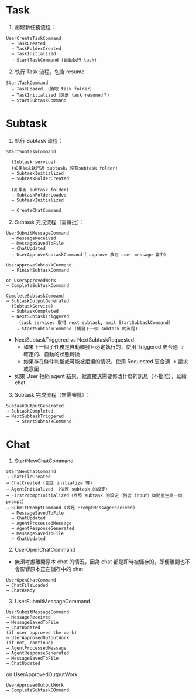 # Task

1. 創建新任務流程：

```
UserCreateTaskCommand
  → TaskCreated
  → TaskFolderCreated
  → TaskInitialized
  → StartTaskCommand (自動執行 task)
```

2. 執行 Task 流程，包含 resume：

```
StartTaskCommand
  → TaskLoaded （讀取 task folder）
  → TaskInitialized（還是 task resumed？）
  → StartSubtaskCommand
```

# Subtask

1. 執行 Subtask 流程：

```
StartSubtaskCommand

  (Subtask service)
  (如果尚未執行過 subtask，沒有subtask folder)
  → SubtaskInitialized
  → SubtaskFolderCreated

  (如果有 subtask folder)
  → SubtaskFolderLoaded
  → SubtaskInitialized

  → CreateChatCommand
```

2. Subtask 完成流程（需審批）：

```
UserSubmitMessageCommand
  → MessageReceived
  → MessageSavedToFile
  → ChatUpdated
  → UserApproveSubtaskCommand（ approve 放在 user message 當中）

UserApproveSubtaskCommand
  → FinishSubtaskCommand

on UserApprovedWork
→ CompleteSubtaskCommand

CompleteSubtaskCommand
→ SubtaskOutputGenerated
  (SubtaskService)
  → SubtaskCompleted
  → NextSubtaskTriggered
    （task service: 取得 next subtask, emit StartSubtaskCommand）
    → StartSubtaskCommand (觸發下一個 subtask 的流程)
```

- NextSubtaskTriggered vs NextSubtaskRequested
  - 如果下一個子任務是自動觸發且必定執行的，使用 Triggered 更合適 -> 確定的、自動的狀態轉換
  - 如果存在條件判斷或可能被拒絕的情況，使用 Requested 更合適 -> 請求或意圖
- 如果 User 拒絕 agent 結果，就直接送需要修改什麼的訊息（不批准），延續 chat

3. Subtask 完成流程（無需審批）：

```
SubtaskOutputGenerated
→ SubtaskCompleted
→ NextSubtaskTriggered
    → StartSubtaskCommand
```

# Chat

1. StartNewChatCommand

```
StartNewChatCommand
→ ChatFileCreated
→ ChatCreated (包含 initialize 等)
→ AgentInitialized （依照 subtask 的設定）
→ FirstPromptInitialized（依照 subtask 的設定（包含 input）自動產生第一個 prompt）
→ SubmitPromptCommand (或是 PromptMessageReceived)
  → MessageSavedToFile
  → ChatUpdated
  → AgentProcessedMessage
  → AgentResponseGenerated
  → MessageSavedToFile
  → ChatUpdated
```

2. UserOpenChatCommand

- 無須考慮離開原本 chat 的情況，因為 chat 都是即時被儲存的，即便離開也不會影響原本正在儲存中的 chat

```
UserOpenChatCommand
→ ChatFileLoaded
→ ChatReady
```

3. UserSubmitMessageCommand

```
UserSubmitMessageCommand
→ MessageReceived
→ MessageSavedToFile
→ ChatUpdated
(if user approved the work)
→ UserApprovedOutputWork
(if not, continue)
→ AgentProcessedMessage
→ AgentResponseGenerated
→ MessageSavedToFile
→ ChatUpdated
```

on UserApprovedOutputWork

```
UserApprovedOutputWork
→ CompleteSubtaskCOmmand
```
